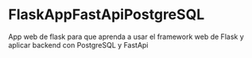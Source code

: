 # FlaskAppFastApiPostgreSQL
App web de flask para que aprenda a usar el framework web de Flask y aplicar backend con PostgreSQL y FastApi
